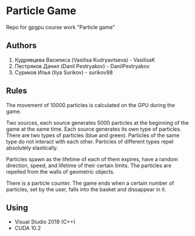 # Particle Game
Repo for gpgpu course work "Particle game"

## Authors
1. Кудрявцева Василиса (Vasilisa Kudryavtseva) - VasilisaK
2. Пестряков Данил (Danil Pestryakov) - DanilPestryakov
3. Суриков Илья (Ilya Surikov) - surikov98

## Rules

The movement of 10000 particles is calculated on the GPU during the game.

Two sources, each source generates 5000 particles at the beginning of the game at the same time.
Each source generates its own type of particles.
There are two types of particles (blue and green).
Particles of the same type do not interact with each other.
Particles of different types repel absolutely elastically.

Particles spawn as the lifetime of each of them expires, have a random direction, speed, and lifetime of their certain limits.
The particles are repelled from the walls of geometric objects.

There is a particle counter. The game ends when a certain number of particles, set by the user, falls into the basket and dissappear in it.

## Using
* Visual Studio 2019 (C++)
* CUDA 10.2

